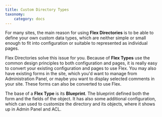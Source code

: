 ```yaml
---
title: Custom Directory Types
taxonomy:
    category: docs
---
```


For many sites, the main reason for using **Flex Directories** is to be able to define your own custom data types, which are neither simple or small enough to fit into configuration or suitable to represented as individual pages.

Flex Directories solve this issue for you. Because of **Flex Types** use the common design principles to both configuration and pages, it is really easy to convert your existing configuration and pages to use Flex. You may also have existing forms in the site, which you'd want to manage from Administration Panel, or maybe you want to display selected comments in your site. These forms can also be converted to use Flex.

The base of a **Flex Type** is its **Blueprint**. The blueprint defined both the form and the fields of the object. It has also some additional configuration, which can used to customize the directory and its objects, where it shows up in Admin Panel and ACL.
